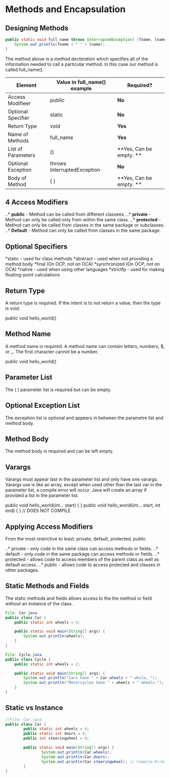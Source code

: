 # Methods and Encapsulation

## Designing Methods

```Java
public static void full_name throws InterruptedException] (fname, lname) {
	System.out.println(fname + " " + lname);
}
```

The method above is a *method declaration* which specifies all of the information needed to call a particular method.  In this case our method is called full_name().

| Element  	| Value in full_name() example 	| Required?
|----------	| -----------------------------	| ----------|
| Access Modifieer 	| public | **No**	| 
| Optional Specifier 	| static | **No**	|
| Return Type 		| void 	 | **Yes**	|
| Name of Methods 	| full_name | **Yes** |
| List of Parameters| () | **Yes, Can be empty. ** |
| Optional Exception | throws InterruptedException | **No** 
| Body of Method | { } | **Yes, Can be empty. ** |

## 4 Access Modifiers
..* **public** - Method can be called from different classees.
..* **private** - Method can only be called only from within the same class.
..* **protected** - Method can only be called from classes in the same package or subclasses.
..* **Default** - Method can only be called from classes in the same package.

## Optional Specifiers
*static - used for class methods
*abstract - used when not providing a method body
*final (On OCP, not on OCA)
*synchronized (On OCP, not on OCA)
*native - used when using other languages
*strictfp - used for making floating-point calculations


## Return Type
A return type is required.  If the intent is to not return a value, then the type is void. 

public void hello_world() 


## Method Name
A method name is required.  A method name can contain letters, numbers, $, or _.  The first character cannot be a number.

public void hello_world()

## Parameter List
The ( ) parameter list is required but can be empty.

## Optional Exception List
The exception list is optional and appears in between the parametre list and method body.

## Method Body
The method body is required and can be left empty. 

## Varargs
Varargs must appear last in the parameter list and only have one varargs.  Varargs use is like an array, except when used other than the last var in the parameter list, a compile error will occur.  Java will create an array if provided a list in the parameter list.

public void hello_world(int... start) { }
public void hello_world(int... start, int end) { } // DOES NOT COMPILE

## Applying Access Modifiers
From the most restrictive to least: private, default, protected, public

..* private - only code in the same class can access methods or fields.
..* default - only code in the same package can access methods or fields.
..* protected - allows code to access members of the parent class as well as default access.
..* public - allows code to access protected and classes in other packages.

## Static Methods and Fields
The static methods and fields allows access to the the method or field without an instance of the class.

```Java
File: Car.java
public class Car {
	public static int wheels = 4;

	public static void main(String[] args) {
		System.out.println(wheels);
	}
}

File: Cycle.java
public class Cycle {
	public static int wheels = 2;

	public static void main(String[] args) {
		System.out.println("Cars have " + Car.wheels + " while, ");
		System.out.println("Motorcycles have " + wheels + " wheels.");
	}
}
```

## Static vs Instance
```Java
//File: Car.java
public class Car {
        public static int wheels = 4;
        public static int doors = 4;
        public int steeringwheel = 0;

        public static void main(String[] args) {
                System.out.println(Car.wheels);
                System.out.println(Car.doors);
                System.out.println(Car.steeringwheel); // Compile Error
        }
}
```



